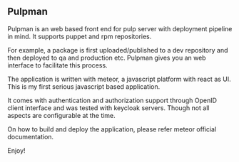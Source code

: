 ## Pulpman

Pulpman is an web based front end for pulp server with deployment pipeline in mind. It supports puppet and rpm repositories.

For example, a package is first uploaded/published to a dev repository and then deployed to qa and production etc. Pulpman gives you an web interface to facilitate this process.

The application is written with meteor, a javascript platform with react as UI. This is my first serious javascript based application.

It comes with authentication and authorization support through OpenID client interface and was tested with keycloak servers. Though not all aspects are configurable at the time.

On how to build and deploy the application, please refer meteor official documentation.

Enjoy!